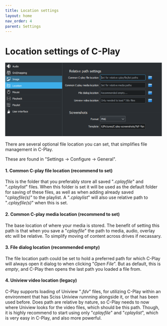 ```yaml
---
title: Location settings
layout: home
nav_order: 4
parent: Settings
---
```


# Location settings of C-Play

![Location settings](../../assets/ui/settings/location.png) 

There are several optional file location you can set, that simplifies file management in C-Play.

These are found in "Settings -> Configure -> General".

#### 1. Common C-play file location (recommend to set)

This is the folder that you preferably store all saved "*.cplayfile*" and "*.cplaylist*" files. When this folder is set it will be used as the default folder for saving of these files, as well as when adding already saved "*cplayfile(s)*" to the playlist. A "*.cplaylist*" will also use relative path to "*.cplayfile(s)*" when this is set.

#### 2. Common C-play media location (recommend to set)

The base location of where your media is stored. The benefit of setting this path is that when you save a "*cplayfile*" the path to media, audio, overlay etc will be relative. To simplify moving of content across drives if necassary.

#### 3. File dialog location (recommended empty)

The file location path could be set to hold a preferred path for which C-Play will always open it dialog to when clicking "*Open File*". But as default, this is *empty*, and C-Play then opens the last path you loaded a file from.

#### 4. Uniview video location (legacy)

C-Play supports loading of Uniview "*.fdv*" files, for utilizing C-Play within an environment that has Sciss Uniview runnning alongside it, or that has been used before. Does path are relative by nature, so C-Play needs to now where Uniview looks for the video files, which should be this path. Though, it is highly recommend to start using only "*cplayfile*" and "*cplaylist*", which is very easy in C-Play, and also more powerful. 
